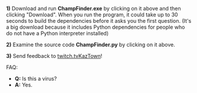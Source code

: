 **1)** Download and run **ChampFinder.exe** by clicking on it above and then clicking "Download". When you run the program, it could take up to 30 seconds to build the dependencies before it asks you the first question.
(It's a big download because it includes Python dependencies for people who do not have a Python interpreter installed)

**2)** Examine the source code **ChampFinder.py** by clicking on it above.

**3)** Send feedback to [twitch.tvKazTown](twitch.tv/Kaztown)!

FAQ: 
- **Q:** Is this a virus?
- **A:** Yes.
